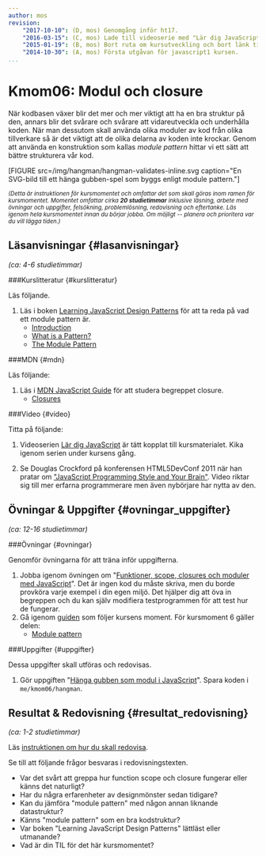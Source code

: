 ```yaml
---
author: mos
revision:
    "2017-10-10": (D, mos) Genomgång inför ht17.
    "2016-03-15": (C, mos) Lade till videoserie med "Lär dig JavaScript".
    "2015-01-19": (B, mos) Bort ruta om kursutveckling och bort länk till youtube-serie.
    "2014-10-30": (A, mos) Första utgåvan för javascript1 kursen.
...
```

Kmom06: Modul och closure
==================================

När kodbasen växer blir det mer och mer viktigt att ha en bra struktur på den, annars blir det svårare och svårare att vidareutveckla och underhålla koden. När man dessutom skall använda olika moduler av kod från olika tillverkare så är det viktigt att de olika delarna av koden inte krockar. Genom att använda en konstruktion som kallas *module pattern* hittar vi ett sätt att bättre strukturera vår kod.

<!--more-->

[FIGURE src=/img/hangman/hangman-validates-inline.svg caption="En SVG-bild till ett hänga gubben-spel som byggs enligt module pattern."]

<small><i>(Detta är instruktionen för kursmomentet och omfattar det som skall göras inom ramen för kursmomentet. Momentet omfattar cirka **20 studietimmar** inklusive läsning, arbete med övningar och uppgifter, felsökning, problemlösning, redovisning och eftertanke. Läs igenom hela kursmomentet innan du börjar jobba. Om möjligt -- planera och prioritera var du vill lägga tiden.)</i></small>



Läsanvisningar  {#lasanvisningar}
---------------------------------

*(ca: 4-6 studietimmar)*


###Kurslitteratur  {#kurslitteratur}

Läs följande.

1. Läs i boken [Learning JavaScript Design Patterns](http://addyosmani.com/resources/essentialjsdesignpatterns/book/) för att ta reda på vad ett module pattern är.
    * [Introduction](http://addyosmani.com/resources/essentialjsdesignpatterns/book/#introduction)
    * [What is a Pattern?](http://addyosmani.com/resources/essentialjsdesignpatterns/book/#whatisapattern)
    * [The Module Pattern](http://addyosmani.com/resources/essentialjsdesignpatterns/book/#modulepatternjavascript)



###MDN {#mdn}

Läs följande:

1. Läs i [MDN JavaScript Guide](https://developer.mozilla.org/en-US/docs/Web/JavaScript/Guide) för att studera begreppet closure.
    * [Closures](https://developer.mozilla.org/en-US/docs/Web/JavaScript/Guide/Closures)



<!--
###Artiklar {#artiklar}
-->



###Video  {#video}

Titta på följande:

1. Videoserien [Lär dig JavaScript](https://www.youtube.com/playlist?list=PLKtP9l5q3ce_YXUQlr5aAzJ406vSsmeMT) är tätt kopplat till kursmaterialet. Kika igenom serien under kursens gång.

1. Se Douglas Crockford på konferensen HTML5DevConf 2011 när han pratar om ["JavaScript Programming Style and Your Brain"](https://www.youtube.com/watch?v=cIOIyfRoGcM). Video riktar sig till mer erfarna programmerare men även nybörjare har nytta av den.



<!--
###Lästips {#lastips}

Det finns inga lästips.
-->



Övningar & Uppgifter  {#ovningar_uppgifter}
-------------------------------------------

*(ca: 12-16 studietimmar)*


###Övningar {#ovningar}

Genomför övningarna för att träna inför uppgifterna.

1. Jobba igenom övningen om "[Funktioner, scope, closures och moduler med JavaScript](kunskap/funktioner-scope-closures-och-moduler-med-javascript)". Det är ingen kod du måste skriva, men du borde provköra varje exempel i din egen miljö. Det hjälper dig att öva in begreppen och du kan själv modifiera testprogrammen för att test hur de fungerar.
2. Gå igenom [guiden](guide/javascript1/) som följer kursens moment. För kursmoment 6 gäller delen:
    * [Module pattern](guide/javascript1/section_break_9)



###Uppgifter {#uppgifter}

Dessa uppgifter skall utföras och redovisas.

1. Gör uppgiften "[Hänga gubben som modul i JavaScript](uppgift/hanga-gubben-som-modul-i-javascript)". Spara koden i `me/kmom06/hangman`.



<!--
###Extra {#extra}

Det finns inga extra uppgifter.
-->



Resultat & Redovisning  {#resultat_redovisning}
-----------------------------------------------

*(ca: 1-2 studietimmar)*

Läs [instruktionen om hur du skall redovisa](./../redovisa).

Se till att följande frågor besvaras i redovisningstexten.

* Var det svårt att greppa hur function scope och closure fungerar eller känns det naturligt?
* Har du några erfarenheter av designmönster sedan tidigare?
* Kan du jämföra "module pattern" med någon annan liknande datastruktur?
* Känns "module pattern" som en bra kodstruktur?
* Var boken "Learning JavaScript Design Patterns" lättläst eller utmanande?
* Vad är din TIL för det här kursmomentet?
